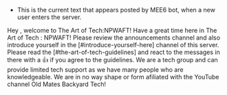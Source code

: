 * This is the current text that appears posted by MEE6 bot, when a new user enters the server.

Hey <userid>, welcome to The Art of Tech:NPWAFT!  Have a great time here in The Art of Tech : NPWAFT!  Please review the 
announcements channel and also introduce yourself in the [#introduce-yourself-here] channel of this server.  Please read the 
[#the-art-of-tech-guidelines] and react to the messages in there with a :thumbsup: if you agree to the guidelines.  We are a tech group and can provide limited tech support as we have many people who are knowledgeable.  We are in no way shape or form afiliated with the YouTube channel Old Mates Backyard Tech!

